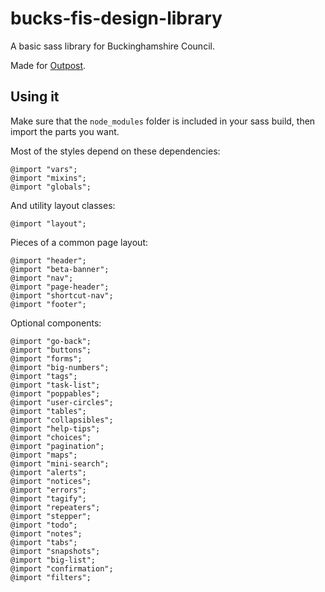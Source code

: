 # bucks-fis-design-library

A basic sass library for Buckinghamshire Council.

Made for [Outpost](github.com/wearefuturegov/outpost).

## Using it

Make sure that the `node_modules` folder is included in your sass build, then import the parts you want.

Most of the styles depend on these dependencies:

```
@import "vars";
@import "mixins";
@import "globals";
```

And utility layout classes:

```
@import "layout";
```

Pieces of a common page layout:

```
@import "header";
@import "beta-banner";
@import "nav";
@import "page-header";
@import "shortcut-nav";
@import "footer";
```

Optional components:

```
@import "go-back";
@import "buttons";
@import "forms";
@import "big-numbers";
@import "tags";
@import "task-list";
@import "poppables";
@import "user-circles";
@import "tables";
@import "collapsibles";
@import "help-tips";
@import "choices";
@import "pagination";
@import "maps";
@import "mini-search";
@import "alerts";
@import "notices";
@import "errors";
@import "tagify";
@import "repeaters";
@import "stepper";
@import "todo";
@import "notes";
@import "tabs";
@import "snapshots";
@import "big-list";
@import "confirmation";
@import "filters";
```